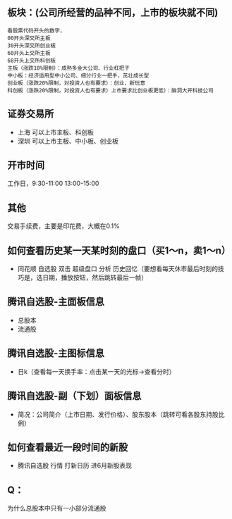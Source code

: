 ## 板块：(公司所经营的品种不同，上市的板块就不同)
```
看股票代码开头的数字，
00开头深交所主板
30开头深交所创业板
60开头上交所主板
68开头上交所科创板
主板（涨跌10%限制）：成熟多金大公司、行业杠把子
中小板：经济适用型中小公司、细分行业一把手，茁壮成长型
创业板（涨跌20%限制，对投资人也有要求）：创业，新玩意
科创板（涨跌20%限制，对投资人也有要求）上市要求比创业板更低）：脑洞大开科技公司
```

## 证券交易所
- 上海
可以上市主板、科创板
- 深圳
可以上市主板、中小板、创业板

## 开市时间
工作日，9:30-11:00 13:00-15:00

## 其他
交易手续费，主要是印花费，大概在0.1%

## 如何查看历史某一天某时刻的盘口（买1～n，卖1～n）
- 同花顺 自选股 双击 超级盘口 分析 历史回忆（要想看每天休市最后时刻的技巧是，选日期，播放按钮，然后跳转最后一帧）

## 腾讯自选股-主面板信息
- 总股本
- 流通股

## 腾讯自选股-主图标信息
- 日k（查看每一天换手率：点击某一天的光标->查看分时）

## 腾讯自选股-副（下划）面板信息
- 简况：公司简介（上市日期、发行价格）、股东股本（跳转可看各股东持股比例）

## 如何查看最近一段时间的新股
- 腾讯自选股 行情 打新日历 进6月新股表现


## Q：
为什么总股本中只有一小部分流通股
